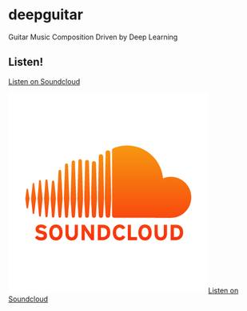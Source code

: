 # deepguitar
Guitar Music Composition Driven by Deep Learning

## Listen!

[Listen on Soundcloud](https://soundcloud.com/adityathakkar/deep-guitar)

![SoundCloud Logo | width=20px](soundcloud_logo.png)[Listen on Soundcloud](https://soundcloud.com/adityathakkar/deep-guitar)

